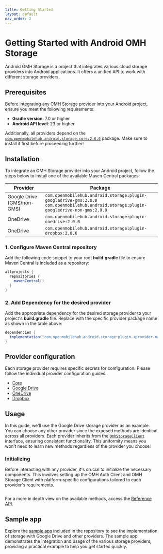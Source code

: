```yaml
---
title: Getting Started
layout: default
nav_order: 2
---
```


# Getting Started with Android OMH Storage

Android OMH Storage is a project that integrates various cloud storage providers into Android applications. It offers a unified API to work with different storage providers.

## Prerequisites

Before integrating any OMH Storage provider into your Android project, ensure you meet the following requirements:

- **Gradle version**: 7.0 or higher
- **Android API level**: 23 or higher

Additionally, all providers depend on the [`com.openmobilehub.android.storage:core:2.0.0`](https://miniature-adventure-4gle9ye.pages.github.io/docs/android-omh-storage/core) package. Make sure to install it first before proceeding further!

## Installation

To integrate an OMH Storage provider into your Android project, follow the steps below to install one of the available Maven Central packages:

| Provider                   | Package                                                                                                                                     |
| -------------------------- | ------------------------------------------------------------------------------------------------------------------------------------------- |
| Google Drive (GMS/non-GMS) | `com.openmobilehub.android.storage:plugin-googledrive-gms:2.0.0` <br/> `com.openmobilehub.android.storage:plugin-googledrive-non-gms:2.0.0` |
| OneDrive                   | `com.openmobilehub.android.storage:plugin-onedrive:2.0.0`                                                                                   |
| OneDrive                   | `com.openmobilehub.android.storage:plugin-dropbox:2.0.0`                                                                                    |

### 1. Configure Maven Central repository

Add the following code snippet to your root **build.gradle** file to ensure Maven Central is included as a repository:

```gradle
allprojects {
  repositories {
    mavenCentral()
  }
}
```

### 2. Add Dependency for the desired provider

Add the appropriate dependency for the desired storage provider to your project's **build.gradle** file. Replace <provider-name> with the specific provider package name as shown in the table above:

```gradle
dependencies {
  implementation("com.openmobilehub.android.storage:plugin-<provider-name>:2.0.0")
}
```

## Provider configuration

Each storage provider requires specific secrets for configuration. Please follow the individual provider configuration guides:

- [Core](https://miniature-adventure-4gle9ye.pages.github.io/docs/android-omh-storage/core/#configuration)
- [Google Drive](https://miniature-adventure-4gle9ye.pages.github.io/docs/android-omh-storage/plugin-googledrive-gms/#configuration)
- [OneDrive](https://miniature-adventure-4gle9ye.pages.github.io/docs/android-omh-storage/plugin-onedrive/#configuration)
- [Dropbox](https://miniature-adventure-4gle9ye.pages.github.io/docs/android-omh-storage/plugin-dropbox/#configuration)

## Usage

In this guide, we'll use the Google Drive storage provider as an example. You can choose any other provider since the exposed methods are identical across all providers. Each provider inherits from the [`OmhStorageClient`](https://miniature-adventure-4gle9ye.pages.github.io/api/packages/core/com.openmobilehub.android.storage.core/-omh-storage-client) interface, ensuring consistent functionality. This uniformity means you won't need to learn new methods regardless of the provider you choose!

### Initializing

Before interacting with any provider, it's crucial to initialize the necessary components. This involves setting up the OMH Auth Client and OMH Storage Client with platform-specific configurations tailored to each provider's requirements.

```kotlin

```

For a more in depth view on the available methods, access the [Reference API](https://miniature-adventure-4gle9ye.pages.github.io/api).

## Sample app

Explore the [sample app](https://miniature-adventure-4gle9ye.pages.github.io/docs/android-omh-storage/contributing#sample-app) included in the repository to see the implementation of storage with Google Drive and other providers. The sample app demonstrates the integration and usage of the various storage providers, providing a practical example to help you get started quickly.
